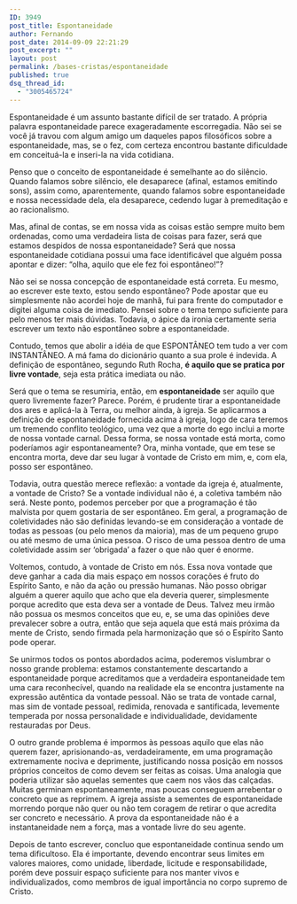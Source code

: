 ```yaml
---
ID: 3949
post_title: Espontaneidade
author: Fernando
post_date: 2014-09-09 22:21:29
post_excerpt: ""
layout: post
permalink: /bases-cristas/espontaneidade
published: true
dsq_thread_id:
  - "3005465724"
---
```

Espontaneidade é um assunto bastante difícil de ser tratado. A própria palavra espontaneidade parece exageradamente escorregadia. Não sei se você já travou com algum amigo um daqueles papos filosóficos sobre a espontaneidade, mas, se o fez, com certeza encontrou bastante dificuldade em conceituá-la e inseri-la na vida cotidiana.

Penso que o conceito de espontaneidade é semelhante ao do silêncio. Quando falamos sobre silêncio, ele desaparece (afinal, estamos emitindo sons), assim como, aparentemente, quando falamos sobre espontaneidade e nossa necessidade dela, ela desaparece, cedendo lugar à premeditação e ao racionalismo.

Mas, afinal de contas, se em nossa vida as coisas estão sempre muito bem ordenadas, como uma verdadeira lista de coisas para fazer, será que estamos despidos de nossa espontaneidade? Será que nossa espontaneidade cotidiana possui uma face identificável que alguém possa apontar e dizer: “olha, aquilo que ele fez foi espontâneo!”?

Não sei se nossa concepção de espontaneidade está correta. Eu mesmo, ao escrever este texto, estou sendo espontâneo? Pode apostar que eu simplesmente não acordei hoje de manhã, fui para frente do computador e digitei alguma coisa de imediato. Pensei sobre o tema tempo suficiente para pelo menos ter mais dúvidas. Todavia, o ápice da ironia certamente seria escrever um texto não espontâneo sobre a espontaneidade.

Contudo, temos que abolir a idéia de que ESPONTÂNEO tem tudo a ver com INSTANTÂNEO. A má fama do dicionário quanto a sua prole é indevida. A definição de espontâneo, segundo Ruth Rocha, <b>é aquilo que se pratica por livre vontade</b>, seja esta prática imediata ou não.

Será que o tema se resumiria, então, em <b>espontaneidade</b> ser aquilo que quero livremente fazer? Parece. Porém, é prudente tirar a espontaneidade dos ares e aplicá-la à Terra, ou melhor ainda, à igreja. Se aplicarmos a definição de espontaneidade fornecida acima à igreja, logo de cara teremos um tremendo conflito teológico, uma vez que a morte do ego inclui a morte de nossa vontade carnal. Dessa forma, se nossa vontade está morta, como poderíamos agir espontaneamente? Ora, minha vontade, que em tese se encontra morta, deve dar seu lugar à vontade de Cristo em mim, e, com ela, posso ser espontâneo.

Todavia, outra questão merece reflexão: a vontade da igreja é, atualmente, a vontade de Cristo? Se a vontade individual não é, a coletiva também não será. Neste ponto, podemos perceber por que a programação é tão malvista por quem gostaria de ser espontâneo. Em geral, a programação de coletividades não são definidas levando-se em consideração a vontade de todas as pessoas (ou pelo menos da maioria), mas de um pequeno grupo ou até mesmo de uma única pessoa. O risco de uma pessoa dentro de uma coletividade assim ser ‘obrigada’ a fazer o que não quer é enorme.

Voltemos, contudo, à vontade de Cristo em nós. Essa nova vontade que deve ganhar a cada dia mais espaço em nossos corações é fruto do Espírito Santo, e não da ação ou pressão humanas. Não posso obrigar alguém a querer aquilo que acho que ela deveria querer, simplesmente porque acredito que esta deva ser a vontade de Deus. Talvez meu irmão não possua os mesmos conceitos que eu, e, se uma das opiniões deve prevalecer sobre a outra, então que seja aquela que está mais próxima da mente de Cristo, sendo firmada pela harmonização que só o Espírito Santo pode operar.

Se unirmos todos os pontos abordados acima, poderemos vislumbrar o nosso grande problema: estamos constantemente descartando a espontaneidade porque acreditamos que a verdadeira espontaneidade tem uma cara reconhecível, quando na realidade ela se encontra justamente na expressão autêntica da vontade pessoal. Não se trata de vontade carnal, mas sim de vontade pessoal, redimida, renovada e santificada, levemente temperada por nossa personalidade e individualidade, devidamente restauradas por Deus.

O outro grande problema é impormos às pessoas aquilo que elas não querem fazer, aprisionando-as, verdadeiramente, em uma programação extremamente nociva e deprimente, justificando nossa posição em nossos próprios conceitos de como devem ser feitas as coisas. Uma analogia que poderia utilizar são aquelas sementes que caem nos vãos das calçadas. Muitas germinam espontaneamente, mas poucas conseguem arrebentar o concreto que as reprimem. A igreja assiste a sementes de espontaneidade morrendo porque não quer ou não tem coragem de retirar o que acredita ser concreto e necessário. A prova da espontaneidade não é a instantaneidade nem a força, mas a vontade livre do seu agente.

Depois de tanto escrever, concluo que espontaneidade continua sendo um tema dificultoso. Ela é importante, devendo encontrar seus limites em valores maiores, como unidade, liberdade, licitude e responsabilidade, porém deve possuir espaço suficiente para nos manter vivos e individualizados, como membros de igual importância no corpo supremo de Cristo.
